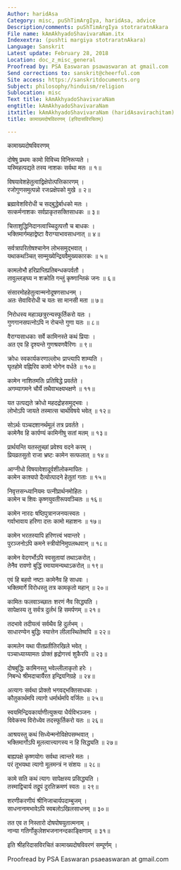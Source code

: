 ```yaml
---
Author: haridAsa
Category: misc, puShTimArgIya, haridAsa, advice
Description/comments: puShTimArgIya stotraratnAkara
File name: kAmAkhyadoShavivaraNam.itx
Indexextra: (pushti margiya stotraratnAkara)
Language: Sanskrit
Latest update: February 28, 2018
Location: doc_z_misc_general
Proofread by: PSA Easwaran psawaswaran at gmail.com
Send corrections to: sanskrit@cheerful.com
Site access: https://sanskritdocuments.org
Subject: philosophy/hinduism/religion
Sublocation: misc
Text title: kAmAkhyadoShavivaraNam
engtitle: kAmAkhyadoShavivaraNam
itxtitle: kAmAkhyadoShavivaraNam (haridAsavirachitam)
title: कामाख्यदोषविवरणम् (हरिदासविरचितम्)

---
```

  
 कामाख्यदोषविवरणम्   
  
दोषेषु प्रथमः कामो विविच्य विनिरूप्यते ।  
यस्मिहत्पद्यते तस्य नाशकः सर्वथा मतः ॥ १॥  
  
विषयावेशहेतुत्वाद्विक्षेपोत्पत्तिकारणम् ।  
रजोगुणसमुत्पन्नो रजःप्रक्षेपको मुखे ॥ २॥  
  
ब्रह्मावेशविरोधी च सद्बुद्धेर्बाधको मतः ।  
सत्कर्मनाशकः सर्वप्राकृतसक्तिसाधकः ॥ ३॥  
  
चित्ताशुद्धिनिदानत्वाच्चिदुत्पत्तौ च बाधकः ।  
भक्तिमार्गमहाद्वेष्टा वैराग्याभावसाधनात् ॥ ४॥  
  
सर्वत्रापरितोषश्चानेन लोभसमुद्भवात् ।  
यथाकथञ्चित् साम्मुख्येन्द्रियवैमुख्यकारकः ॥ ५॥  
  
कामलोभौ हरिप्राप्तिप्रतिबन्धकपर्वतौ ।  
तावुल्लङ्घ्य न शक्रोति गन्तुं कृष्णान्तिकं जनः ॥ ६॥  
  
संसारमोहहेतुत्वान्मनोदूषणसाधनम् ।  
अतः सेवाविरोधी च यतः सा मानसी मता ॥ ७॥  
  
निरोधस्य महाञ्छत्रुरन्यस्फूर्तिकरो यतः ।  
गुणगानसपत्नोऽपि न रोचन्ते गुणा यतः ॥ ८॥  
  
वैराग्यसाधकाः सर्वे कामिनस्ते कथं प्रियाः ।  
अत एव हि दृश्यन्ते गुणश्रवणवैरिणः ॥ ९॥  
  
क्रोधः स्वकार्यकरणाल्लोभः प्राप्त्यापि शाम्यति ।  
घृतहोमे वह्निरिव कामो भोगेन वर्धते ॥ १०॥  
  
कामेन नाशितमतिः प्रतिषिद्धे प्रवर्तते ।  
अगम्यागमने चौर्ये तथैवाभक्ष्यभक्षणे ॥ ११॥  
  
यत उत्पद्यते क्रोधो महदद्रोहसमुद्भवः ।  
लोभोऽपि जायते तस्मात्स चार्थविषये भवेत् ॥ १२॥  
  
सोऽर्थः पञ्चदशानर्थमूलं तत्र प्रवर्तते ।  
कामेनैव हि कार्पण्यं कामिनीषु सतां मतम् ॥ १३॥  
  
प्रार्थयन्ति यतस्तुच्छां प्रवेश्य वदने करम् ।  
प्रियव्रतसुतो राजा भ्रष्टः कामेन सत्फलात् ॥ १४॥  
  
आग्नीधो विषयावेशादूर्वशीलोकमापितः ।  
कामेन काश्यपो दैत्योत्पादने हेतुतां गताः ॥ १५॥  
  
निवृत्तसन्ध्यानियमः पत्नीप्रार्थनमोहितः ।  
कामेन च शिवः कृष्णयुवतीरूपवञ्चितः ॥ १६॥  
  
कामेन नारदः षष्ठिपुत्रानजनयत्स्वतः ।  
गर्वाभावाय हरिणा दत्तः कामो महाशनः ॥ १७॥  
  
कामेन भरतस्यापि हरिणत्त्वं भवान्तरे ।  
पुरञ्जनोऽपि कमने स्त्रीयोनिमुपलब्धवान् ॥ १८॥  
  
कामेन वेदगर्भोऽपि स्वसुतायां तथाऽकरोत् ।  
तेनैव रावणो बुद्धिं रमायामन्यथाऽकरोत् ॥ १९॥  
  
एवं हि बहवो नष्टाः कामेनैव हि साधवः ।  
भक्तिमार्गे विरोधस्तु तत्र कामकृतो महान् ॥ २०॥  
  
कामितः फलवाञ्च्छातः शरणं नैव सिद्ध्यति ।  
सापेक्षस्य तु सर्वत्र दुर्लभं हि समर्पणम् ॥ २१॥  
  
तदभावे तदीयत्वं सर्वथैव हि दुर्लभम् ।  
साधारण्येन बुद्धिः स्यात्तेन लीलास्थितेष्वपि ॥ २२॥  
  
कामलेन यथा पीतप्रतीतिरखिले भवेत् ।  
पञ्चाध्याय्यामतः प्रोक्तं हृद्रोगत्त्वं शुकैरपि ॥ २३॥  
  
दोषबुद्धिः कामिनस्तु भवेल्लीलाकृतो हरेः ।  
निबन्धे श्रीमदाचार्यैरत इन्द्रियनिग्रहे ॥ २४॥  
  
अत्यागः सर्वथा प्रोक्तो भगवद्भक्तिसाधकः ।  
कौतुकार्थमपि त्यागो धर्मार्थमपि वर्जितः ॥ २५॥  
  
स्वयमिन्द्रियकार्याणीत्युक्त्या धैर्यविभञ्जनः ।  
विवेकस्य विरोध्येव तदस्फूर्तिकरो यतः ॥ २६॥  
  
आश्रयस्तु कथं सिध्येन्मनोविक्षेपसम्भवात् ।  
भक्तिमार्गोऽपि मूलत्वात्त्यागस्य न हि सिद्ध्यति ॥ २७॥  
  
बाह्यपक्षे कृष्णयोगः सर्वथा त्वान्तरे मतः ।  
परं तूभयथा त्यागो मूलमन्त्रं न संशयः ॥ २८॥  
  
कामे सति कथं त्यागः सापेक्षस्य प्रसिद्ध्यति ।  
तस्माद्विचार्य तद्रूपं दुरतिक्रमणं स्वतः ॥ २९॥  
  
शरणीकरणीयं श्रीनिजाचार्यपदाम्बुजम् ।  
साधनानामभावेऽपि स्वबलोऽखिलसाधनम् ॥ ३०॥  
  
तत एव त निस्तारो दोषपोषयुतात्मनाम् ।  
नान्या गतिर्गोकुलेशभजनानन्दकाङ्क्षिणाम् ॥ ३१॥  
  
इति श्रीहरिदासविरचितं कामाख्यदोषविवरणं सम्पूर्णम् ।  
  
  
Proofread by PSA Easwaran psaeaswaran at gmail.com  
  
